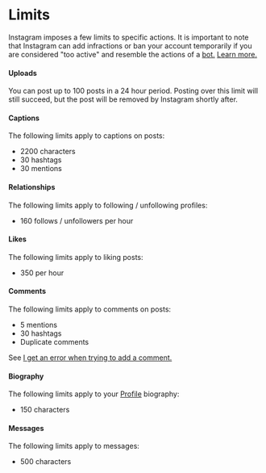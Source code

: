 # Limits

Instagram imposes a few limits to specific actions. It is important to note that Instagram can add infractions or ban your account temporarily if you are considered "too active" and resemble the actions of a [bot.](https://en.wikipedia.org/wiki/Bot) [Learn more.](https://elfsight.com/blog/2016/12/instagram-restrictions-limits-likes-followers-comments/)

#### Uploads

You can post up to 100 posts in a 24 hour period. Posting over this limit will still succeed, but the post will be removed by Instagram shortly after.

#### Captions

The following limits apply to captions on posts:

- 2200 characters
- 30 hashtags
- 30 mentions

#### Relationships

The following limits apply to following / unfollowing profiles:

- 160 follows / unfollowers per hour

#### Likes

The following limits apply to liking posts:

- 350 per hour

#### Comments

The following limits apply to comments on posts:

- 5 mentions
- 30 hashtags 
- Duplicate comments

See [I get an error when trying to add a comment.](https://help.instagram.com/161863397286564)

#### Biography

The following limits apply to your [Profile](/views/profile.md) biography:

- 150 characters

#### Messages

The following limits apply to messages:

- 500 characters
